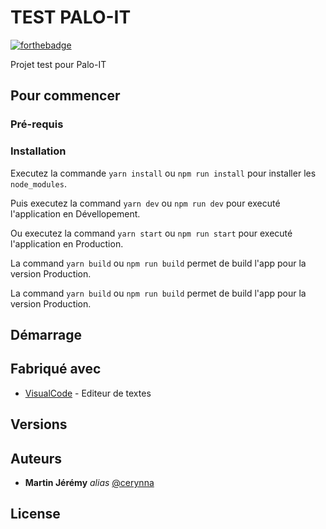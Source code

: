 # TEST PALO-IT

[![forthebadge](http://forthebadge.com/images/badges/built-with-love.svg)](http://forthebadge.com)

Projet test pour Palo-IT

## Pour commencer

### Pré-requis

### Installation

Executez la commande ``yarn install`` ou ``npm run install`` pour installer les `node_modules`.

Puis executez la command ``yarn dev`` ou ``npm run dev`` pour executé l'application en Dévellopement.

Ou executez la command ``yarn start`` ou ``npm run start`` pour executé l'application en Production.

La command ``yarn build`` ou ``npm run build`` permet de build l'app pour la version Production.

La command ``yarn build`` ou ``npm run build`` permet de build l'app pour la version Production.

## Démarrage

## Fabriqué avec

* [VisualCode](https://code.visualstudio.com/) - Editeur de textes

## Versions

## Auteurs
* **Martin Jérémy** _alias_ [@cerynna](https://github.com/cerynna)

## License